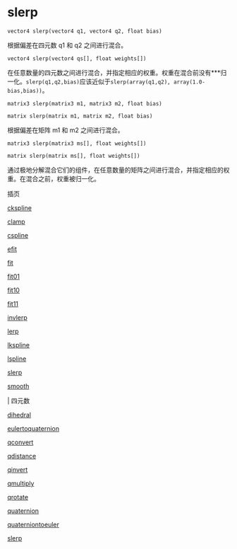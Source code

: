 # slerp

`vector4 slerp(vector4 q1, vector4 q2, float bias)`

根据偏差在四元数 q1 和 q2 之间进行混合。

`vector4 slerp(vector4 qs[], float weights[])`

在任意数量的四元数之间进行混合，并指定相应的权重。权重在混合前没有\*\*\*归一化。`slerp(q1,q2,bias)`应该近似于`slerp(array(q1,q2), array(1.0-bias,bias))`。

`matrix3 slerp(matrix3 m1, matrix3 m2, float bias)`

`matrix slerp(matrix m1, matrix m2, float bias)`

根据偏差在矩阵 m1 和 m2 之间进行混合。

`matrix3 slerp(matrix3 ms[], float weights[])`

`matrix slerp(matrix ms[], float weights[])`

通过极地分解混合它们的组件，在任意数量的矩阵之间进行混合，并指定相应的权重。在混合之前，权重被归一化。

插页

[ckspline](ckspline.html)

[clamp](clamp.html)

[cspline](cspline.html)

[efit](efit.html)

[fit](fit.html)

[fit01](fit01.html)

[fit10](fit10.html)

[fit11](fit11.html)

[invlerp](invlerp.html)

[lerp](lerp.html)

[lkspline](lkspline.html)

[lspline](lspline.html)

[slerp](slerp.html)

[smooth](smooth.html)

| 四元数

[dihedral](dihedral.html)

[eulertoquaternion](eulertoquaternion.html)

[qconvert](qconvert.html)

[qdistance](qdistance.html)

[qinvert](qinvert.html)

[qmultiply](qmultiply.html)

[qrotate](qrotate.html)

[quaternion](quaternion.html)

[quaterniontoeuler](quaterniontoeuler.html)

[slerp](slerp.html)
